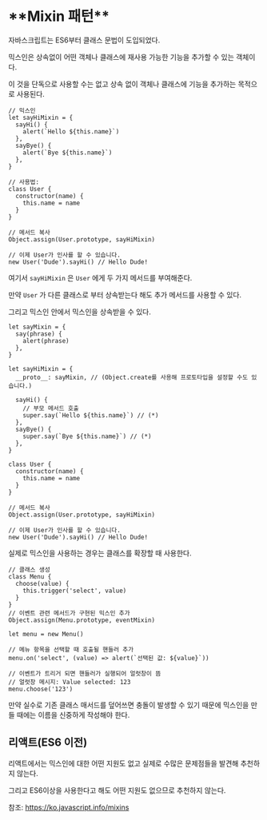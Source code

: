 # \***\*Mixin 패턴\*\***

자바스크립트는 ES6부터 클래스 문법이 도입되었다.

믹스인은 상속없이 어떤 객체나 클래스에 재사용 가능한 기능을 추가할 수 있는 객체이다.

이 것을 단독으로 사용할 수는 없고 상속 없이 객체나 클래스에 기능을 추가하는 목적으로 사용된다.

```tsx
// 믹스인
let sayHiMixin = {
  sayHi() {
    alert(`Hello ${this.name}`)
  },
  sayBye() {
    alert(`Bye ${this.name}`)
  },
}

// 사용법:
class User {
  constructor(name) {
    this.name = name
  }
}

// 메서드 복사
Object.assign(User.prototype, sayHiMixin)

// 이제 User가 인사를 할 수 있습니다.
new User('Dude').sayHi() // Hello Dude!
```

여기서 `sayHiMixin` 은 `User` 에게 두 가지 메서드를 부여해준다.

만약 `User` 가 다른 클래스로 부터 상속받는다 해도 추가 메서드를 사용할 수 있다.

그리고 믹스인 안에서 믹스인을 상속받을 수 있다.

```tsx
let sayMixin = {
  say(phrase) {
    alert(phrase)
  },
}

let sayHiMixin = {
  __proto__: sayMixin, // (Object.create를 사용해 프로토타입을 설정할 수도 있습니다.)

  sayHi() {
    // 부모 메서드 호출
    super.say(`Hello ${this.name}`) // (*)
  },
  sayBye() {
    super.say(`Bye ${this.name}`) // (*)
  },
}

class User {
  constructor(name) {
    this.name = name
  }
}

// 메서드 복사
Object.assign(User.prototype, sayHiMixin)

// 이제 User가 인사를 할 수 있습니다.
new User('Dude').sayHi() // Hello Dude!
```

실제로 믹스인을 사용하는 경우는 클래스를 확장할 때 사용한다.

```tsx
// 클래스 생성
class Menu {
  choose(value) {
    this.trigger('select', value)
  }
}
// 이벤트 관련 메서드가 구현된 믹스인 추가
Object.assign(Menu.prototype, eventMixin)

let menu = new Menu()

// 메뉴 항목을 선택할 때 호출될 핸들러 추가
menu.on('select', (value) => alert(`선택된 값: ${value}`))

// 이벤트가 트리거 되면 핸들러가 실행되어 얼럿창이 뜸
// 얼럿창 메시지: Value selected: 123
menu.choose('123')
```

만약 실수로 기존 클래스 매서드를 덮어쓰면 충돌이 발생할 수 있기 때문에 믹스인을 만들 때에는 이름을 신중하게 작성해야 한다.

## 리액트(ES6 이전)

리액트에서는 믹스인에 대한 어떤 지원도 없고 실제로 수많은 문제점들을 발견해 추천하지 않는다.

그리고 ES6이상을 사용한다고 해도 어떤 지원도 없으므로 추천하지 않는다.

참조: https://ko.javascript.info/mixins
